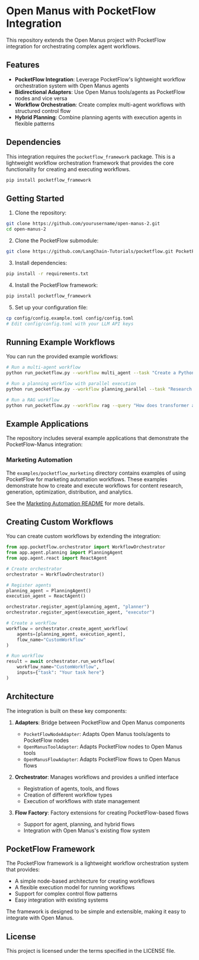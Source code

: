 # Open Manus with PocketFlow Integration

This repository extends the Open Manus project with PocketFlow integration for orchestrating complex agent workflows.

## Features

- **PocketFlow Integration**: Leverage PocketFlow's lightweight workflow orchestration system with Open Manus agents
- **Bidirectional Adapters**: Use Open Manus tools/agents as PocketFlow nodes and vice versa
- **Workflow Orchestration**: Create complex multi-agent workflows with structured control flow
- **Hybrid Planning**: Combine planning agents with execution agents in flexible patterns

## Dependencies

This integration requires the `pocketflow_framework` package. This is a lightweight workflow orchestration framework that provides the core functionality for creating and executing workflows.

```bash
pip install pocketflow_framework
```

## Getting Started

1. Clone the repository:
```bash
git clone https://github.com/yourusername/open-manus-2.git
cd open-manus-2
```

2. Clone the PocketFlow submodule:
```bash
git clone https://github.com/LangChain-Tutorials/pocketflow.git PocketFlow
```

3. Install dependencies:
```bash
pip install -r requirements.txt
```

4. Install the PocketFlow framework:
```bash
pip install pocketflow_framework
```

5. Set up your configuration file:
```bash
cp config/config.example.toml config/config.toml
# Edit config/config.toml with your LLM API keys
```

## Running Example Workflows

You can run the provided example workflows:

```bash
# Run a multi-agent workflow
python run_pocketflow.py --workflow multi_agent --task "Create a Python script that analyzes stock data"

# Run a planning workflow with parallel execution
python run_pocketflow.py --workflow planning_parallel --task "Research and summarize the latest AI trends"

# Run a RAG workflow
python run_pocketflow.py --workflow rag --query "How does transformer architecture work?" --documents documents.json
```

## Example Applications

The repository includes several example applications that demonstrate the PocketFlow-Manus integration:

### Marketing Automation

The `examples/pocketflow_marketing` directory contains examples of using PocketFlow for marketing automation workflows. These examples demonstrate how to create and execute workflows for content research, generation, optimization, distribution, and analytics.

See the [Marketing Automation README](examples/pocketflow_marketing/README.md) for more details.

## Creating Custom Workflows

You can create custom workflows by extending the integration:

```python
from app.pocketflow.orchestrator import WorkflowOrchestrator
from app.agent.planning import PlanningAgent
from app.agent.react import ReactAgent

# Create orchestrator
orchestrator = WorkflowOrchestrator()

# Register agents
planning_agent = PlanningAgent()
execution_agent = ReactAgent()

orchestrator.register_agent(planning_agent, "planner")
orchestrator.register_agent(execution_agent, "executor")

# Create a workflow
workflow = orchestrator.create_agent_workflow(
    agents=[planning_agent, execution_agent],
    flow_name="CustomWorkflow"
)

# Run workflow
result = await orchestrator.run_workflow(
    workflow_name="CustomWorkflow",
    inputs={"task": "Your task here"}
)
```

## Architecture

The integration is built on these key components:

1. **Adapters**: Bridge between PocketFlow and Open Manus components
   - `PocketFlowNodeAdapter`: Adapts Open Manus tools/agents to PocketFlow nodes
   - `OpenManusToolAdapter`: Adapts PocketFlow nodes to Open Manus tools
   - `OpenManusFlowAdapter`: Adapts PocketFlow flows to Open Manus flows

2. **Orchestrator**: Manages workflows and provides a unified interface
   - Registration of agents, tools, and flows
   - Creation of different workflow types
   - Execution of workflows with state management

3. **Flow Factory**: Factory extensions for creating PocketFlow-based flows
   - Support for agent, planning, and hybrid flows
   - Integration with Open Manus's existing flow system

## PocketFlow Framework

The PocketFlow framework is a lightweight workflow orchestration system that provides:

- A simple node-based architecture for creating workflows
- A flexible execution model for running workflows
- Support for complex control flow patterns
- Easy integration with existing systems

The framework is designed to be simple and extensible, making it easy to integrate with Open Manus.

## License

This project is licensed under the terms specified in the LICENSE file.